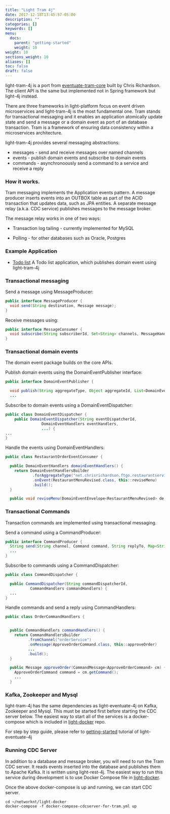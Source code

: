 ```yaml
---
title: "Light Tram 4j"
date: 2017-12-18T13:45:57-05:00
description: ""
categories: []
keywords: []
menu:
  docs:
    parent: "getting-started"
    weight: 10
weight: 10
sections_weight: 10
aliases: []
toc: false
draft: false
---
```


light-tram-4j is a port from [eventuate-tram-core][] built by Chris Richardson. The client
API is the same but implemented not in Spring framework but light-4j instead. 

There are three frameworks in light-platform focus on event driven microservices and
light-tram-4j is the most fundamental one. Tram stands for transactional messaging and
it enables an application atomically update state and send a message or a domain event
as port of an database transaction. Tram is a framework of ensuring data consistency
within a microservices architecture.

light-tram-4j provides several messaging abstractions:

* messages - send and receive messages over named channels
* events - publish domain events and subscribe to domain events
* commands - asynchronoously send a command to a service and receive a reply

### How it works.

Tram messaging implements the Application events pattern. A message producer inserts 
events into an OUTBOX table as part of the ACID transaction that updates data, such as 
JPA entities. A separate message relay (a.k.a. CDC service) publishes messages to the 
message broker.

The message relay works in one of two ways:

* Transaction log tailing - currently implemented for MySQL

* Polling - for other databases such as Oracle, Postgres


### Example Application

* [Todo list][] A Todo list application, which publishes domain event using light-tram-4j


### Transactional messaging

Send a message using MessageProducer:

```java
public interface MessageProducer {
  void send(String destination, Message message);
}
```

Receive messages using:

```java
public interface MessageConsumer {
  void subscribe(String subscriberId, Set<String> channels, MessageHandler handler);
}
```

### Transactional domain events

The domain event package builds on the core APIs.

Publish domain events using the DomainEventPublisher interface:

```java
public interface DomainEventPublisher {

  void publish(String aggregateType, Object aggregateId, List<DomainEvent> domainEvents);
  ...
```

Subscribe to domain events using a DomainEventDispatcher:

```java
public class DomainEventDispatcher {
    public DomainEventDispatcher(String eventDispatcherId,
                DomainEventHandlers eventHandlers,
                ...) {
...
}
```

Handle the events using DomainEventHandlers:

```java
public class RestaurantOrderEventConsumer {

  public DomainEventHandlers domainEventHandlers() {
    return DomainEventHandlersBuilder
            .forAggregateType("net.chrisrichardson.ftgo.restaurantservice.Restaurant")
            .onEvent(RestaurantMenuRevised.class, this::reviseMenu)
            .build();
  }

  public void reviseMenu(DomainEventEnvelope<RestaurantMenuRevised> de) {
```

### Transactional Commands

Transaction commands are implemented using transactional messaging.

Send a command using a CommandProducer:

```java
public interface CommandProducer {
  String send(String channel, Command command, String replyTo, Map<String, String> headers);
  ...
}
```

Subscribe to commands using a CommandDispatcher:

```java
public class CommandDispatcher {

  public CommandDispatcher(String commandDispatcherId,
           CommandHandlers commandHandlers) {
  ...
}
```

Handle commands and send a reply using CommandHandlers:

```java
public class OrderCommandHandlers {


  public CommandHandlers commandHandlers() {
    return CommandHandlersBuilder
          .fromChannel("orderService")
          .onMessage(ApproveOrderCommand.class, this::approveOrder)
          ...
          .build();
  }

  public Message approveOrder(CommandMessage<ApproveOrderCommand> cm) {
    ApproveOrderCommand command = cm.getCommand();
    ...
  }
```

### Kafka, Zookeeper and Mysql

light-tram-4j has the same dependencies as light-eventuate-4j on Kafka, Zookeeper and
Mysql. This must be started first before starting the CDC server below. The easiest way
to start all of the services is a docker-compose which is included in [light-docker][] 
repo.

For step by step guide, please refer to [getting-started][] tutorial of light-eventuate-4j

### Running CDC Server

In addition to a database and message broker, you will need to run the Tram CDC server. 
It reads events inserted into the database and publishes them to Apache Kafka. It is 
written using light-rest-4j. The easiest way to run this service during development is 
to use Docker Compose file in [light-docker][]. 

Once the above docker-compose is up and running, we can start CDC server.

```
cd ~/networknt/light-docker
docker-compose -f docker-compose-cdcserver-for-tram.yml up
```



[eventuate-tram-core]: https://github.com/eventuate-tram/eventuate-tram-core
[Todo list]: /tutorial/tram/todo-list/
[light-docker]: https://github.com/networknt/light-docker
[getting-started]: /tutorial/eventuate/getting-started/
